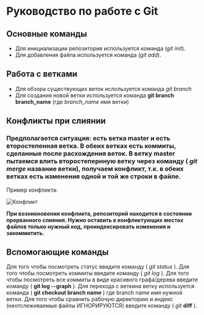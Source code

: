 # Руководство по работе с Git

## Основные команды
* Для инициализации репозитория используется команда (*git init*).
* Для добавления файла используется команда (*git add*).

## Работа с ветками
* Для обзора существующих веток ислользуется команда _git branch_
* Для создания новой ветки используется команда **git branch branch_name** (где *branch_name* имя ветки)

## Конфликты при слиянии
### Предполагается ситуация: есть ветка master и есть второстепенная ветка. В обеих ветках есть коммиты, сделанные после расхождения веток. В ветку master пытаемся влить второстепернную ветку через команду ( *git merge* название ветки), получаем конфликт, т.к. в обеих ветках есть изменения одной и той же строки в файле.

Пример конфликта:

![Конфликт](Конфликт.png)

**При возникновении конфликта, репозиторий находится в состоянии прерванного слияния. Нужно оставить в конфликтующих местах файлов только нужный код, проиндексировать изменения и закоммитить.**

## Вспомогающие команды
Для того чтобы посмотреть статус введите команду ( *git status* ).
Для того чтобы посмотреть коммиты введите команду ( _git log_ ).
Для того чтобы посмотреть все коммиты в виде красивого графа/дерева введите команду ( __git log --graph__ ).
Для перехода с веткина ветку используется команда ( **git checkout branch name** ) где branch name имя нужной ветки.
Для того чтобы сравнить рабочую директорию и индекс (неотслеживаемые файлы ИГНОРИРУЮТСЯ) введите команду  ( *git* __diff__ ).